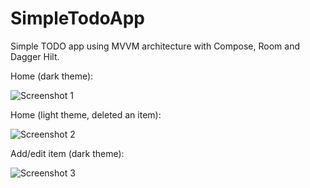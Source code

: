 # SimpleTodoApp
Simple TODO app using MVVM architecture with Compose, Room and Dagger Hilt.

Home (dark theme):

![Screenshot 1](https://i.imgur.com/KfNVifm.png)


Home (light theme, deleted an item):

![Screenshot 2](https://i.imgur.com/d3Wh44R.png)


Add/edit item (dark theme):

![Screenshot 3](https://i.imgur.com/KiPU0CY.png)
